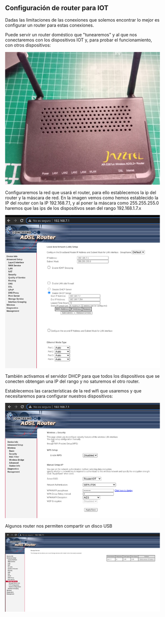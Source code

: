 ## Configuración de router para IOT

Dadas las limitaciones de las conexiones que solemos encontrar lo mejor es configurar un router para estas conexiones.

Puede servir un router doméstico que "tunearemos" y al que nos conectaremos con los dispositivos IOT y, para probar el funcionamiento, con otros dispositivos:

![](./images/routerIOT.jpg)

Configuraremos la red que usará el router, para ello establecemos la ip del router y la máscara de red. En la imagen vemos como hemos establecido la IP del router con la IP 192.168.7.1, y al poner la máscara como 255.255.255.0 haremos que las ips de los dispositivos sean del rango 192.168.1.7.x

![](./images/router_config_lan.png)

También activamos el servidor DHCP para que todos los dispositivos que se conecten obtengan una IP del rango y no saturemos el otro router.

Establecemos las características de la red wifi que usaremos y que necesitaremos para configurar nuestros dispositivos:

![](./images/router_cnfig_wifi.png)

Algunos router nos permiten compartir un disco USB  

![](./images/router_config_usb_share.png)

